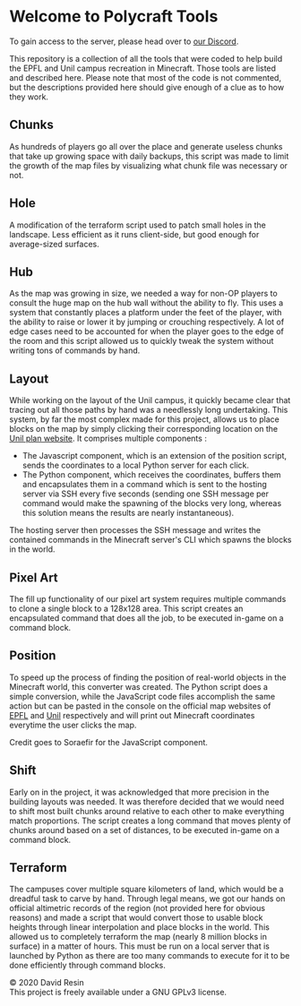 # Welcome to Polycraft Tools

To gain access to the server, please head over to [our Discord](https://discord.gg/zYtZuue).

This repository is a collection of all the tools that were coded to help build the EPFL and Unil campus recreation in Minecraft. Those tools are listed and described here. Please note that most of the code is not commented, but the descriptions provided here should give enough of a clue as to how they work.

## Chunks
As hundreds of players go all over the place and generate useless chunks that take up growing space with daily backups, this script was made to limit the growth of the map files by visualizing what chunk file was necessary or not.

## Hole
A modification of the terraform script used to patch small holes in the landscape. Less efficient as it runs client-side, but good enough for average-sized surfaces.

## Hub
As the map was growing in size, we needed a way for non-OP players to consult the huge map on the hub wall without the ability to fly. This uses a system that constantly places a platform under the feet of the player, with the ability to raise or lower it by jumping or crouching respectively. A lot of edge cases need to be accounted for when the player goes to the edge of the room and this script allowed us to quickly tweak the system without writing tons of commands by hand.

## Layout
While working on the layout of the Unil campus, it quickly became clear that tracing out all those paths by hand was a needlessly long undertaking. This system, by far the most complex made for this project, allows us to place blocks on the map by simply clicking their corresponding location on the [Unil plan website](www.planete.unil.ch/plan). It comprises multiple components :
* The Javascript component, which is an extension of the position script, sends the coordinates to a local Python server for each click.
* The Python component, which receives the coordinates, buffers them and encapsulates them in a command which is sent to the hosting server via SSH every five seconds (sending one SSH message per command would make the spawning of the blocks very long, whereas this solution means the results are nearly instantaneous).  

The hosting server then processes the SSH message and writes the contained commands in the Minecraft server's CLI which spawns the blocks in the world.

## Pixel Art
The fill up functionality of our pixel art system requires multiple commands to clone a single block to a 128x128 area. This script creates an encapsulated command that does all the job, to be executed in-game on a command block.

## Position
To speed up the process of finding the position of real-world objects in the Minecraft world, this converter was created. The Python script does a simple conversion, while the JavaScript code files accomplish the same action but can be pasted in the console on the official map websites of [EPFL](www.map.epfl.ch) and [Unil](www.planete.unil.ch/plan) respectively and will print out Minecraft coordinates everytime the user clicks the map.  
  
Credit goes to Soraefir for the JavaScript component.

## Shift
Early on in the project, it was acknowledged that more precision in the building layouts was needed. It was therefore decided that we would need to shift most built chunks around relative to each other to make everything match proportions. The script creates a long command that moves plenty of chunks around based on a set of distances, to be executed in-game on a command block.

## Terraform
The campuses cover multiple square kilometers of land, which would be a dreadful task to carve by hand. Through legal means, we got our hands on official altimetric records of the region (not provided here for obvious reasons) and made a script that would convert those to usable block heights through linear interpolation and place blocks in the world. This allowed us to completely terraform the map (nearly 8 million blocks in surface) in a matter of hours. This must be run on a local server that is launched by Python as there are too many commands to execute for it to be done efficiently through command blocks.

© 2020 David Resin  
This project is freely available under a GNU GPLv3 license.
